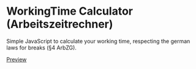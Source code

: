 # WorkingTime Calculator (Arbeitszeitrechner)

Simple JavaScript to calculate your working time, respecting the german laws for breaks (§4 ArbZG).

[Preview](https://htmlpreview.github.io/?https://github.com/hendrikreimers/workingtime/blob/main/workingtime.html&)
